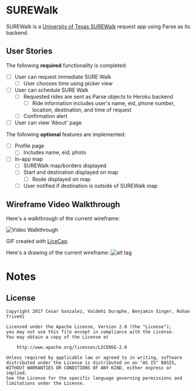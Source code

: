 # SUREWalk

SUREWalk is a [University of Texas SUREWalk](https://utsg.org/projects/sure-walk/) request app using Parse as its backend. 

## User Stories

The following **required** functionality is completed:

- [ ] User can request immediate SURE Walk
  - [ ] User chooses time using picker view
- [ ] User can schedule SURE Walk
  - [ ] Requested rides are sent as Parse objects to Heroku backend
    - [ ] Ride information includes user's name, eid, phone number, location, destination, and time of request
  - [ ] Confirmation alert
- [ ] User can view 'About' page
  
The following **optional** features are implemented:

- [ ] Profile page
  - [ ] Includes name, eid, photo
- [ ] In-app map
  - [ ] SUREWalk map/borders displayed
  - [ ] Start and destination displayed on map 
    - [ ] Route displayed on map
  - [ ] User notified if destination is outside of SUREWalk map

## Wireframe Video Walkthrough
Here's a walkthrough of the current wireframe:

<img src='http://i.imgur.com/hhG8LMV.gif' title='Video Walkthrough' width='' alt='Video Walkthrough' />

GIF created with [LiceCap](http://www.cockos.com/licecap/).

Here's a drawing of the current wireframe:
![alt tag](https://raw.githubusercontent.com/codepath-surewalk/SUREWalk/master/Wireframe/Wireframe.jpg)

# Notes

## License

    Copyright 2017 Cesar Gonzalez, Vaidehi Duraphe, Benjamin Singer, Rohan Trivedi

    Licensed under the Apache License, Version 2.0 (the "License");
    you may not use this file except in compliance with the License.
    You may obtain a copy of the License at

        http://www.apache.org/licenses/LICENSE-2.0

    Unless required by applicable law or agreed to in writing, software
    distributed under the License is distributed on an "AS IS" BASIS,
    WITHOUT WARRANTIES OR CONDITIONS OF ANY KIND, either express or implied.
    See the License for the specific language governing permissions and
    limitations under the License.
